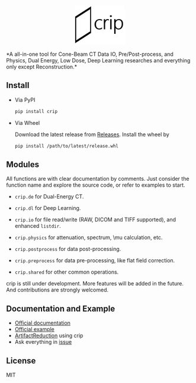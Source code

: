 <p align="center">
  <img src="crip.png" />
</p>
*A all-in-one tool for Cone-Beam CT Data IO, Pre/Post-process, and Physics, Dual Energy, Low Dose, Deep Learning researches and everything only except Reconstruction.*

## Install

- Via PyPI

  ```sh
  pip install crip
  ```

- Via Wheel

  Download the latest release from [Releases](https://github.com/z0gSh1u/crip/releases). Install the wheel by

  ```sh
  pip install /path/to/latest/release.whl
  ```

## Modules

All functions are with clear documentation by comments. Just consider the function name and explore the source code, or refer to examples to start.

- `crip.de` for Dual-Energy CT.
- `crip.dl` for Deep Learning.

- `crip.io` for file read/write (RAW, DICOM and TIFF supported), and enhanced `listdir`.
- `crip.physics` for attenuation, spectrum, \mu calculation, etc.
- `crip.postprocess` for data post-processing.
- `crip.preprocess` for data pre-processing, like flat field correction.
- `crip.shared` for other common operations.

crip is still under development. More features will be added in the future. And contributions are strongly welcomed.

## Documentation and Example

- [Official documentation](https://z0gsh1u.github.io/crip/)
- [Official example](./example)
- [ArtifactReduction](https://github.com/CandleHouse/ArtifactReduction) using crip
- Ask everything in [issue](https://github.com/z0gSh1u/crip/issues)

## License

MIT
